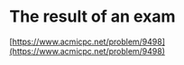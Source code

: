 # The result of an exam

[https://www.acmicpc.net/problem/9498](https://www.acmicpc.net/problem/9498)
